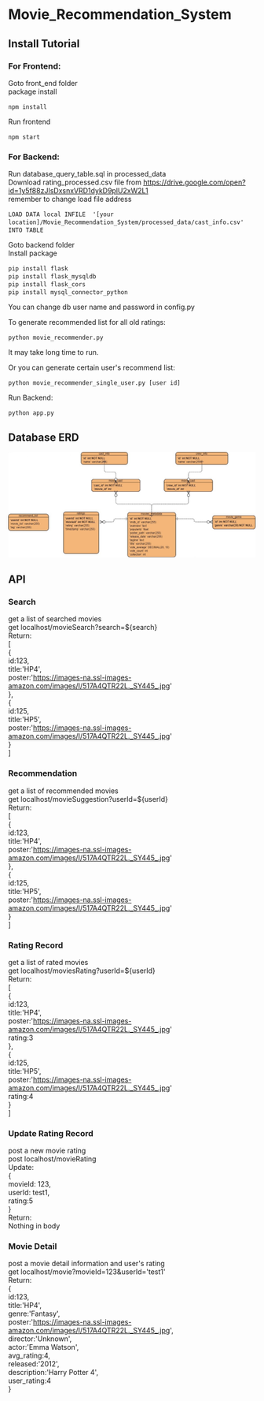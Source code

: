 # Movie_Recommendation_System

## Install Tutorial
### For Frontend:   
Goto front_end folder   
package install
```
npm install 
```
Run frontend
```
npm start
```
### For Backend:
Run database_query_table.sql in processed_data   
Download rating_processed.csv file from https://drive.google.com/open?id=1y5f88zJIsDxsnxVRD1dykD9plU2xW2L1   
remember to change load file address     
```
LOAD DATA local INFILE  '[your location]/Movie_Recommendation_System/processed_data/cast_info.csv' INTO TABLE 
```
Goto backend  folder   
Install package
```
pip install flask
pip install flask_mysqldb
pip install flask_cors
pip install mysql_connector_python
```

You can change db user name and password in config.py

To generate recommended list for all old ratings:
```
python movie_recommender.py
```
It may take long time to run.   
   
Or you can generate certain user's recommend list:
```
python movie_recommender_single_user.py [user id]
```
Run Backend:
```
python app.py
```


## Database ERD   
![Database ERD](https://github.com/robert4213/Movie_Recommendation_System/blob/master/SQL_ERD.jpg)



## API  
### Search   
get a list of searched movies   
get localhost/movieSearch?search=${search}   
Return:   
[   
    {   
        id:123,   
        title:'HP4',   
        poster:'https://images-na.ssl-images-amazon.com/images/I/517A4QTR22L._SY445_.jpg'   
    },   
    {   
        id:125,   
        title:'HP5',   
        poster:'https://images-na.ssl-images-amazon.com/images/I/517A4QTR22L._SY445_.jpg'   
    }   
]  

### Recommendation
get a list of recommended movies   
get localhost/movieSuggestion?userId=${userId}   
Return:   
[   
    {   
        id:123,   
        title:'HP4',   
        poster:'https://images-na.ssl-images-amazon.com/images/I/517A4QTR22L._SY445_.jpg'   
    },   
    {   
        id:125,   
        title:'HP5',   
        poster:'https://images-na.ssl-images-amazon.com/images/I/517A4QTR22L._SY445_.jpg'   
    }   
]  


### Rating Record
get a list of rated movies   
get localhost/moviesRating?userId=${userId}   
Return:   
[   
    {   
        id:123,   
        title:'HP4',   
        poster:'https://images-na.ssl-images-amazon.com/images/I/517A4QTR22L._SY445_.jpg'   
        rating:3   
    },   
    {   
        id:125,   
        title:'HP5',   
        poster:'https://images-na.ssl-images-amazon.com/images/I/517A4QTR22L._SY445_.jpg'   
        rating:4    
    }   
]  

### Update Rating Record
post a new movie rating   
post localhost/movieRating   
Update:   
{   
    movieId: 123,   
    userId: test1,   
    rating:5   
}   
Return:   
Nothing in body   


### Movie Detail
post a movie detail information and user's rating   
get localhost/movie?movieId=123&userId='test1'  
Return:  
{   
    id:123,   
    title:'HP4',   
    genre:'Fantasy',   
    poster:'https://images-na.ssl-images-amazon.com/images/I/517A4QTR22L._SY445_.jpg',   
    director:'Unknown',   
    actor:'Emma Watson',   
    avg_rating:4,   
    released:'2012',   
    description:'Harry Potter 4',    
    user_rating:4    
}   

